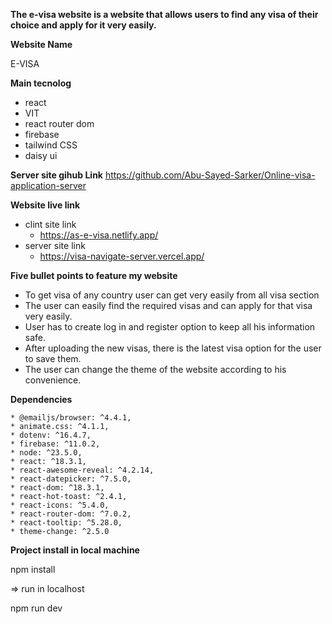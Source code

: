 **The e-visa website is a website that allows users to find any visa of their choice and apply for it very easily.**

**Website Name**

E-VISA


**Main tecnolog**

* react
* VIT
* react router dom
* firebase
* tailwind CSS
* daisy ui


**Server site gihub Link**
 https://github.com/Abu-Sayed-Sarker/Online-visa-application-server

**Website live link**
* clint site link
  * https://as-e-visa.netlify.app/
* server site link
  * https://visa-navigate-server.vercel.app/


**Five bullet points to feature my website**


* To get visa of any country user can get very easily from all visa section
* The user can easily find the required visas and can apply for that visa very easily.
* User has to create log in and register option to keep all his information safe.
* After uploading the new visas, there is the latest visa option for the user to save them.
* The user can change the theme of the website according to his convenience.


**Dependencies**

    * @emailjs/browser: ^4.4.1,
    * animate.css: ^4.1.1,
    * dotenv: ^16.4.7,
    * firebase: ^11.0.2,
    * node: ^23.5.0,
    * react: ^18.3.1,
    * react-awesome-reveal: ^4.2.14,
    * react-datepicker: ^7.5.0,
    * react-dom: ^18.3.1,
    * react-hot-toast: ^2.4.1,
    * react-icons: ^5.4.0,
    * react-router-dom: ^7.0.2,
    * react-tooltip: ^5.28.0,
    * theme-change: ^2.5.0


**Project install in local machine**

npm install

=> run in localhost

npm run dev



